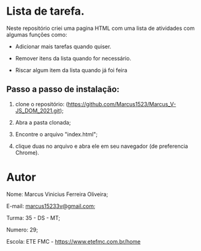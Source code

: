 # Lista de tarefa.
Neste repositório criei uma pagina HTML com uma lista de atividades com algumas funções como:
* Adicionar mais tarefas quando quiser.

* Remover itens da lista quando for necessário.

* Riscar algum item da lista quando já foi feira


## Passo a passo de instalação:
1. clone o repositório: (https://github.com/Marcus1523/Marcus_V-JS_DOM_2021.git);

2. Abra a pasta clonada;

3. Encontre o arquivo "index.html";

2. clique duas no arquivo e abra ele em seu navegador (de preferencia Chrome).

# Autor
Nome: Marcus Vinicius Ferreira Oliveira;

E-mail: marcus15233v@gmail.com;

Turma: 35 - DS - MT;

Numero: 29;

Escola: ETE FMC - https://www.etefmc.com.br/home
